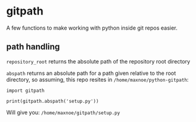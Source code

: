 # gitpath

A few functions to make working with python
inside git repos easier.

## path handling

`repository_root` returns the absolute path of the repository root
directory

`abspath` returns an absolute path for a path given relative to the
root directory,
so assuming, this repo resites in `/home/maxnoe/python-gitpath`:

```{python}
import gitpath

print(gitpath.abspath('setup.py'))
```

Will give you:
`/home/maxnoe/gitpath/setup.py`
